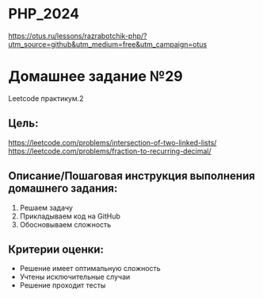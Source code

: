 # PHP_2024

https://otus.ru/lessons/razrabotchik-php/?utm_source=github&utm_medium=free&utm_campaign=otus

# Домашнее задание №29

Leetcode практикум.2

## Цель:

https://leetcode.com/problems/intersection-of-two-linked-lists/
https://leetcode.com/problems/fraction-to-recurring-decimal/

## Описание/Пошаговая инструкция выполнения домашнего задания:

1. Решаем задачу
2. Прикладываем код на GitHub
3. Обосновываем сложность

## Критерии оценки:

-   Решение имеет оптимальную сложность
-   Учтены исключительные случаи
-   Решение проходит тесты
